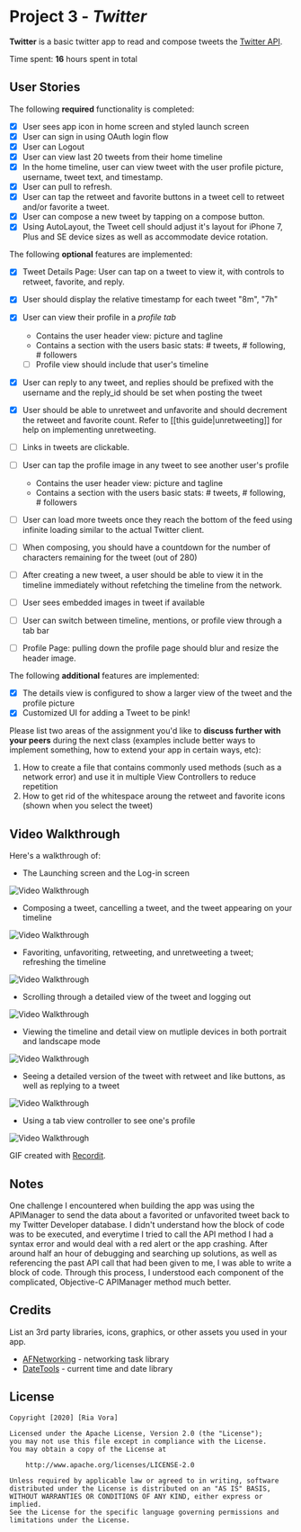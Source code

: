 # Project 3 - *Twitter*

**Twitter** is a basic twitter app to read and compose tweets the [Twitter API](https://apps.twitter.com/).

Time spent: **16** hours spent in total

## User Stories

The following **required** functionality is completed:

- [x] User sees app icon in home screen and styled launch screen
- [x] User can sign in using OAuth login flow
- [x] User can Logout
- [x] User can view last 20 tweets from their home timeline
- [x] In the home timeline, user can view tweet with the user profile picture, username, tweet text, and timestamp.
- [x] User can pull to refresh.
- [x] User can tap the retweet and favorite buttons in a tweet cell to retweet and/or favorite a tweet.
- [x] User can compose a new tweet by tapping on a compose button.
- [x] Using AutoLayout, the Tweet cell should adjust it's layout for iPhone 7, Plus and SE device sizes as well as accommodate device rotation.

The following **optional** features are implemented:

- [x] Tweet Details Page: User can tap on a tweet to view it, with controls to retweet, favorite, and reply.
- [x] User should display the relative timestamp for each tweet "8m", "7h"
- [x] User can view their profile in a *profile tab*
  - Contains the user header view: picture and tagline
  - Contains a section with the users basic stats: # tweets, # following, # followers
  - [ ] Profile view should include that user's timeline
- [x] User can reply to any tweet, and replies should be prefixed with the username and the reply_id should be set when posting the tweet
- [x] User should be able to unretweet and unfavorite and should decrement the retweet and favorite count. Refer to [[this guide|unretweeting]] for help on implementing unretweeting.
- [ ] Links in tweets are clickable.
- [ ] User can tap the profile image in any tweet to see another user's profile
  - Contains the user header view: picture and tagline
  - Contains a section with the users basic stats: # tweets, # following, # followers
- [ ] User can load more tweets once they reach the bottom of the feed using infinite loading similar to the actual Twitter client.
- [ ] When composing, you should have a countdown for the number of characters remaining for the tweet (out of 280)
- [ ] After creating a new tweet, a user should be able to view it in the timeline immediately without refetching the timeline from the network.
- [ ] User sees embedded images in tweet if available
- [ ] User can switch between timeline, mentions, or profile view through a tab bar
- [ ] Profile Page: pulling down the profile page should blur and resize the header image.


The following **additional** features are implemented:

- [x] The details view is configured to show a larger view of the tweet and the profile picture
- [x] Customized UI for adding a Tweet to be pink!

Please list two areas of the assignment you'd like to **discuss further with your peers** during the next class (examples include better ways to implement something, how to extend your app in certain ways, etc):

1. How to create a  file that contains commonly used methods (such as a network error) and use it in multiple View Controllers to reduce repetition
2. How to get rid of the whitespace aroung the retweet and favorite icons (shown when you select the tweet)

## Video Walkthrough

Here's a walkthrough of:

- The Launching screen and the Log-in screen

<img src='http://g.recordit.co/nOzjFIoza4.gif' title='Video Walkthrough' width='' alt='Video Walkthrough' />

- Composing a tweet, cancelling a tweet, and the tweet appearing on your timeline

<img src='http://g.recordit.co/jJQ5EXOHBI.gif' title='Video Walkthrough' width='' alt='Video Walkthrough' />

- Favoriting, unfavoriting, retweeting, and unretweeting a tweet; refreshing the timeline

<img src='http://g.recordit.co/tu020PsrJl.gif' title='Video Walkthrough' width='' alt='Video Walkthrough' />

- Scrolling through a detailed view of the tweet and logging out

<img src='http://g.recordit.co/FdhHtovvBy.gif' title='Video Walkthrough' width='' alt='Video Walkthrough' />

- Viewing the timeline and detail view on mutliple devices in both portrait and landscape mode

<img src='http://g.recordit.co/fM6G0JRgoc.gif' title='Video Walkthrough' width='' alt='Video Walkthrough' />

- Seeing a detailed version of the tweet with retweet and like buttons, as well as replying to a tweet

<img src='http://g.recordit.co/I9tRpREV9u.gif' title='Video Walkthrough' width='' alt='Video Walkthrough' />

- Using a tab view controller to see one's profile

<img src='http://g.recordit.co/uTSKz0Qd5n.gif' title='Video Walkthrough' width='' alt='Video Walkthrough' />

GIF created with [Recordit](https://recordit.co/).

## Notes

One challenge I encountered when building the app was using the APIManager to send the data about a favorited or unfavorited tweet back to my Twitter Developer database. I didn't understand how the block of code was to be executed, and everytime I tried to call the API method I had a syntax error and would deal with a red alert or the app crashing. After around half an hour of debugging and searching up solutions, as well as referencing the past API call that had been given to me, I was able to write a block of code. Through this process, I understood each component of the complicated, Objective-C APIManager method much better.

## Credits

List an 3rd party libraries, icons, graphics, or other assets you used in your app.

- [AFNetworking](https://github.com/AFNetworking/AFNetworking) - networking task library
- [DateTools](https://github.com/MatthewYork/DateTools) - current time and date library

## License

    Copyright [2020] [Ria Vora]

    Licensed under the Apache License, Version 2.0 (the "License");
    you may not use this file except in compliance with the License.
    You may obtain a copy of the License at

        http://www.apache.org/licenses/LICENSE-2.0

    Unless required by applicable law or agreed to in writing, software
    distributed under the License is distributed on an "AS IS" BASIS,
    WITHOUT WARRANTIES OR CONDITIONS OF ANY KIND, either express or implied.
    See the License for the specific language governing permissions and
    limitations under the License.
